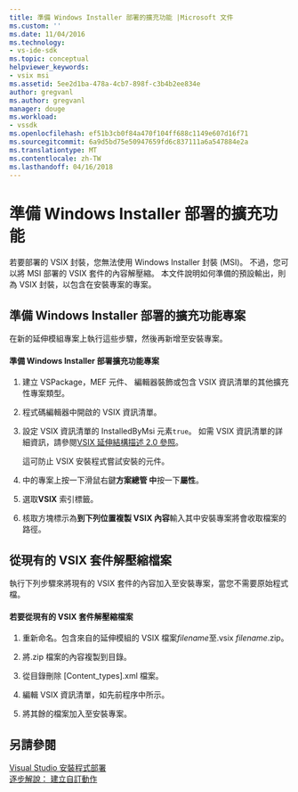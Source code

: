 ```yaml
---
title: 準備 Windows Installer 部署的擴充功能 |Microsoft 文件
ms.custom: ''
ms.date: 11/04/2016
ms.technology:
- vs-ide-sdk
ms.topic: conceptual
helpviewer_keywords:
- vsix msi
ms.assetid: 5ee2d1ba-478a-4cb7-898f-c3b4b2ee834e
author: gregvanl
ms.author: gregvanl
manager: douge
ms.workload:
- vssdk
ms.openlocfilehash: ef51b3cb0f84a470f104ff688c1149e607d16f71
ms.sourcegitcommit: 6a9d5bd75e50947659fd6c837111a6a547884e2a
ms.translationtype: MT
ms.contentlocale: zh-TW
ms.lasthandoff: 04/16/2018
---
```

# <a name="preparing-extensions-for-windows-installer-deployment"></a>準備 Windows Installer 部署的擴充功能
若要部署的 VSIX 封裝，您無法使用 Windows Installer 封裝 (MSI)。 不過，您可以將 MSI 部署的 VSIX 套件的內容解壓縮。 本文件說明如何準備的預設輸出，則為 VSIX 封裝，以包含在安裝專案的專案。  
  
## <a name="preparing-an-extension-project-for-windows-installer-deployment"></a>準備 Windows Installer 部署的擴充功能專案  
 在新的延伸模組專案上執行這些步驟，然後再新增至安裝專案。  
  
#### <a name="to-prepare-an-extension-project-for-windows-installer-deployment"></a>準備 Windows Installer 部署擴充功能專案  
  
1.  建立 VSPackage，MEF 元件、 編輯器裝飾或包含 VSIX 資訊清單的其他擴充性專案類型。  
  
2.  程式碼編輯器中開啟的 VSIX 資訊清單。  
  
3.  設定 VSIX 資訊清單的 InstalledByMsi 元素`true`。 如需 VSIX 資訊清單的詳細資訊，請參閱[VSIX 延伸結構描述 2.0 參照](../extensibility/vsix-extension-schema-2-0-reference.md)。  
  
     這可防止 VSIX 安裝程式嘗試安裝的元件。  
  
4.  中的專案上按一下滑鼠右鍵**方案總管 中**按一下**屬性**。  
  
5.  選取**VSIX**  索引標籤。  
  
6.  核取方塊標示為**到下列位置複製 VSIX 內容**輸入其中安裝專案將會收取檔案的路徑。  
  
## <a name="extracting-files-from-an-existing-vsix-package"></a>從現有的 VSIX 套件解壓縮檔案  
 執行下列步驟來將現有的 VSIX 套件的內容加入至安裝專案，當您不需要原始程式檔。  
  
#### <a name="to-extract-files-from-an-existing-vsix-package"></a>若要從現有的 VSIX 套件解壓縮檔案  
  
1.  重新命名。包含來自的延伸模組的 VSIX 檔案*filename*至.vsix *filename*.zip。  
  
2.  將.zip 檔案的內容複製到目錄。  
  
3.  從目錄刪除 [Content_types].xml 檔案。  
  
4.  編輯 VSIX 資訊清單，如先前程序中所示。  
  
5.  將其餘的檔案加入至安裝專案。  
  
## <a name="see-also"></a>另請參閱  
 [Visual Studio 安裝程式部署](http://msdn.microsoft.com/en-us/121be21b-b916-43e2-8f10-8b080516d2a0)   
 [逐步解說： 建立自訂動作](http://msdn.microsoft.com/en-us/4bd4b63a-2b91-431e-839c-5752443f0eaf)